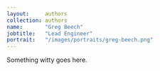 ```yaml
---
layout:     authors
collection: authors
name:       "Greg Beech"
jobtitle:   "Lead Engineer"
portrait:   "/images/portraits/greg-beech.png"
---
```


Something witty goes here.